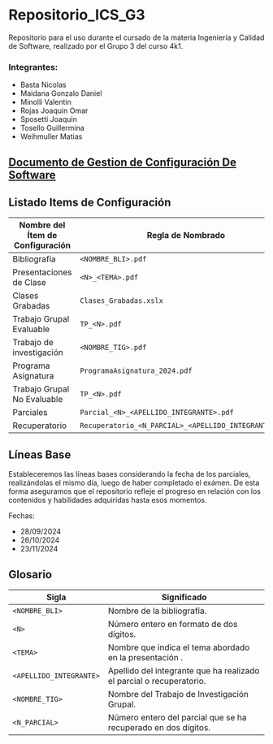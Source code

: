 # Repositorio_ICS_G3
Repositorio para el uso durante el cursado de la materia Ingeniería y Calidad de Software, realizado por el Grupo 3 del curso 4k1.

### Integrantes:
  * Basta Nicolas
  * Maidana Gonzalo Daniel
  * Minolli Valentin
  * Rojas Joaquin Omar
  * Sposetti Joaquin
  * Tosello Guillermina
  * Weihmuller Matias
    
##  [Documento de Gestion de Configuración De Software](https://github.com/Gonza5030/Repositorio_ICS_G3/blob/main/TrabajosPracticos/TrabajosPracticosEvaluables/TP_4/TP_4.pdf)

 

## Listado Items de Configuración 

| **Nombre del Ítem de Configuración**                       | **Regla de Nombrado**                                       | **Ubicación Física**                                                      |
|------------------------------------------------------------|-------------------------------------------------------------|---------------------------------------------------------------------------|
| Bibliografía                                               | `<NOMBRE_BLI>.pdf`                                          | `/Repositorio_ICS_G3/Material/Bibliografía`                               |
| Presentaciones de Clase                                    | `<N>_<TEMA>.pdf`                                            | `/Repositorio_ICS_G3/Material/PresentacionesDeClase`                      |
| Clases Grabadas                                            | `Clases_Grabadas.xslx`                                      | `/Repositorio_ICS_G3/Material`                                            |
| Trabajo Grupal Evaluable                                   | `TP_<N>.pdf`                                                | `/Repositorio_ICS_G3/TrabajosPracticos/TrabajosPracticosEvaluables/TP_<N>`       |
| Trabajo de investigación                                   | `<NOMBRE_TIG>.pdf`                                          | `/Repositorio_ICS_G3/TrabajosPracticos/<NOMBRE_TIG>`       |
| Programa Asignatura                                        | `ProgramaAsignatura_2024.pdf`                               | `/Repositorio_ICS_G3 `                                                    |
| Trabajo Grupal No Evaluable                                | `TP_<N>.pdf`                                                | `/Repositorio_ICS_G3/TrabajosPracticos/TrabajosPracticosNoEvaluables/TP_<N>  `   |
| Parciales                                                  | `Parcial_<N>_<APELLIDO_INTEGRANTE>.pdf`                     | `/Repositorio_ICS_G3/Parciales  `                                         |
| Recuperatorio                                              | `Recuperatorio_<N_PARCIAL>_<APELLIDO_INTEGRANTE>.pdf`       | `/Repositorio_ICS_G3/Parciales  `                                         |


## Líneas Base
Estableceremos las líneas bases considerando la fecha de los parciales, realizándolas el mismo día, luego de haber completado el exámen. De esta forma aseguramos que el repositorio refleje el progreso en relación con los contenidos y habilidades adquiridas hasta esos momentos.

Fechas:
 * 28/09/2024
 * 26/10/2024
 * 23/11/2024


## Glosario

| **Sigla**                 | **Significado**                                                      |
|---------------------------|----------------------------------------------------------------------|
| `<NOMBRE_BLI>`            | Nombre de la bibliografía.                                           |
| `<N>`                     | Número entero en formato de dos dígitos.                             |
| `<TEMA>`                  | Nombre que indica el tema abordado en la presentación .              |
| `<APELLIDO_INTEGRANTE>`   | Apellido del integrante que ha realizado el parcial o recuperatorio. |
| `<NOMBRE_TIG>`            | Nombre del Trabajo de Investigación Grupal.                          |
| `<N_PARCIAL>`             | Número entero del parcial que se ha recuperado en dos dígitos.       |


